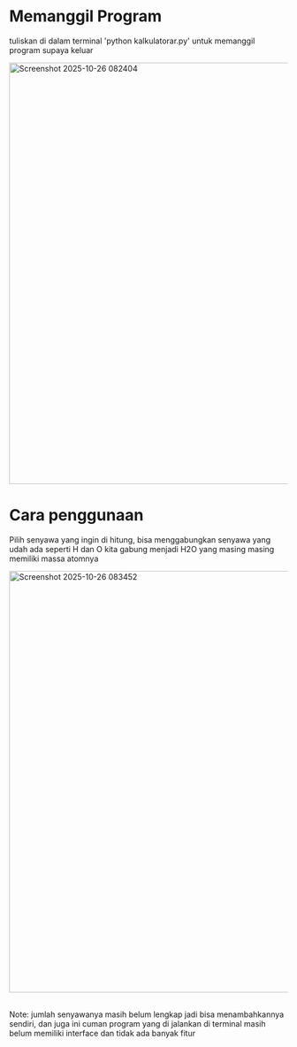 <h1>Memanggil Program</h1>
<p>tuliskan di dalam terminal 'python kalkulatorar.py' untuk memanggil program supaya keluar </p>
<img width="1483" height="762" alt="Screenshot 2025-10-26 082404" src="https://github.com/user-attachments/assets/ae740d10-2a95-49a9-b883-fa1acf177d24" />
<br>
<h1>Cara penggunaan</h1>
<p> Pilih senyawa yang ingin di hitung, bisa menggabungkan senyawa yang udah ada seperti H dan O kita gabung menjadi H2O yang masing masing memiliki massa atomnya</p>
<img width="1483" height="762" alt="Screenshot 2025-10-26 083452" src="https://github.com/user-attachments/assets/ee3d20c3-1431-4391-b103-96526e68f372" />
<br>
<br>
<p>Note: jumlah senyawanya masih belum lengkap jadi bisa menambahkannya sendiri, dan juga ini cuman program yang di jalankan di terminal masih belum memiliki interface dan tidak ada banyak fitur</p>
